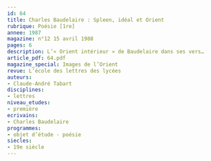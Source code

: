 ```yaml
---
id: 64
title: Charles Baudelaire : Spleen, idéal et Orient
rubrique: Poésie [1re]
annee: 1987
magazine: n°12 15 avril 1988
pages: 6
description: L’« Orient intérieur » de Baudelaire dans ses vers…
article_pdf: 64.pdf
magazine_special: Images de l’Orient
revue: L’école des lettres des lycées
auteurs:
- Claude-André Tabart
disciplines:
- lettres
niveau_etudes:
- première
ecrivains:
- Charles Baudelaire
programmes:
- objet d’étude - poésie
siecles:
- 19e siècle
---
```

